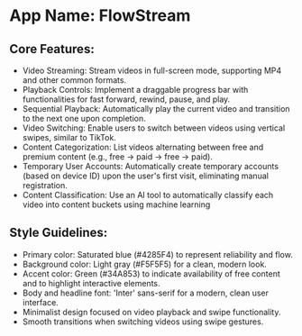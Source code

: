 # **App Name**: FlowStream

## Core Features:

- Video Streaming: Stream videos in full-screen mode, supporting MP4 and other common formats.
- Playback Controls: Implement a draggable progress bar with functionalities for fast forward, rewind, pause, and play.
- Sequential Playback: Automatically play the current video and transition to the next one upon completion.
- Video Switching: Enable users to switch between videos using vertical swipes, similar to TikTok.
- Content Categorization: List videos alternating between free and premium content (e.g., free -> paid -> free -> paid).
- Temporary User Accounts: Automatically create temporary accounts (based on device ID) upon the user's first visit, eliminating manual registration.
- Content Classification: Use an AI tool to automatically classify each video into content buckets using machine learning

## Style Guidelines:

- Primary color: Saturated blue (#4285F4) to represent reliability and flow.
- Background color: Light gray (#F5F5F5) for a clean, modern look.
- Accent color: Green (#34A853) to indicate availability of free content and to highlight interactive elements.
- Body and headline font: 'Inter' sans-serif for a modern, clean user interface.
- Minimalist design focused on video playback and swipe functionality.
- Smooth transitions when switching videos using swipe gestures.